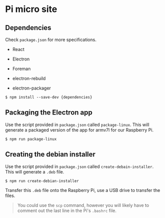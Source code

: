 # Pi micro site

## Dependencies

Check `package.json` for more specifications.

- React

- Electron

- Foreman

- electron-rebuild

- electron-packager

``` console
$ npm install --save-dev {dependencies}
```

## Packaging the Electron app

Use the script provided in `package.json` called `package-linux`. 
This will generate a packaged version of the app for armv7l for our Raspberry Pi. 

``` console
$ npm run package-linux
```

## Creating the debian installer

Use the script provided in `package.json` called `create-debain-installer`. 
This will generate a `.deb` file. 

``` console
$ npm run create-debian-installer
```

Transfer this `.deb` file onto the Raspberry Pi, use a USB drive to transfer the files. 
> You could use the `scp` command, however you will likely have to comment out the 
> last line in the Pi's `.bashrc` file. 
